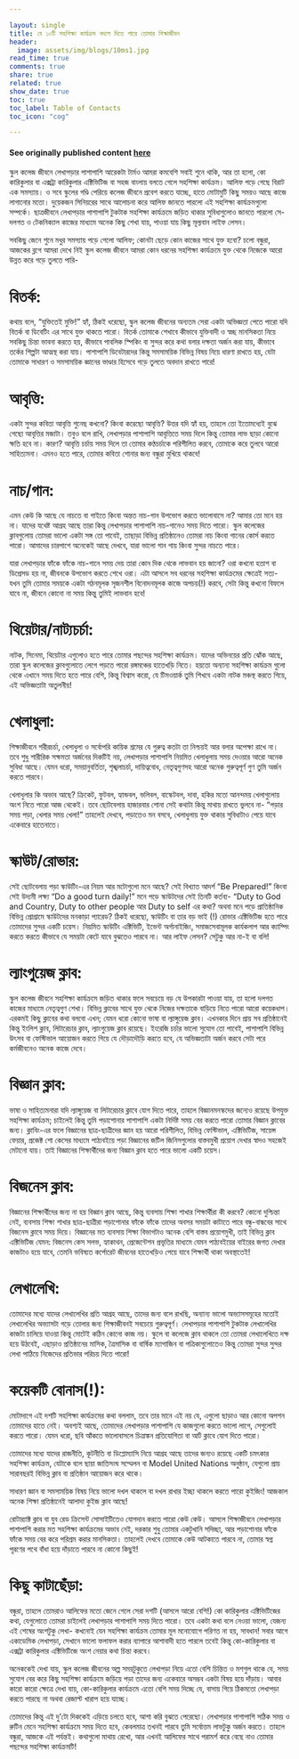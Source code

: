 ```yaml
---

layout: single 
title: যে ১০টি সহশিক্ষা কার্যক্রম বদলে দিতে পারে তোমার শিক্ষাজীবন
header:
  image: assets/img/blogs/10ms1.jpg
read_time: true
comments: true
share: true
related: true
show_date: true
toc: true
toc_label: Table of Contacts
toc_icon: "cog"

---
```

#### See originally published content [here](https://www.10minuteschool.com/blog/10-extra-curricular-activities/)


স্কুল কলেজ জীবনে লেখাপড়ার পাশাপাশি আরেকটা টার্মও আমরা কমবেশি সবাই শুনে থাকি, আর তা হলো, কো কারিকুলার বা এক্সট্রা কারিকুলার এক্টিভিটিজ বা সহজ বাংলায় বলতে গেলে সহশিক্ষা কার্যক্রম। আলিফ পড়ে গেছে বিরাট এক সমস্যায়। ও সবে স্কুলের গণ্ডি পেরিয়ে কলেজ জীবনে প্রবেশ করতে যাচ্ছে, হাতে মোটামুটি কিছু সময়ও আছে কাজে লাগানোর মতো। দুয়েকজন সিনিয়রের সাথে আলোচনা করে আলিফ জানতে পারলো এই সহশিক্ষা কার্যক্রমগুলো সম্পর্কে। ছাত্রজীবনে লেখাপড়ার পাশাপাশি টুকটাক সহশিক্ষা কার্যক্রমে জড়িত থাকার সুবিধাগুলোও জানতে পারলো সে- দলগত ও টেকনিক্যাল কাজের মাধ্যমে অনেক কিছু শেখা যায়, পাওয়া যায় কিছু মূল্যবান লাইফ লেসন। 

সবকিছু জেনে শুনে মধুর সমস্যায় পড়ে গেলো আলিফ; কোনটা ছেড়ে কোন কাজের সাথে যুক্ত হবো? চলো বন্ধুরা, আজকের ব্লগে আমরা দেখে নিই স্কুল কলেজ জীবনে আমরা কোন ধরনের সহশিক্ষা কার্যক্রমে যুক্ত থেকে নিজেকে আরো উন্নত করে গড়ে তুলতে পারি-

# বিতর্ক:

কথায় বলে, “যুক্তিতেই মুক্তি!” হ্যাঁ, ঠিকই ধরেছো, স্কুল কলেজ জীবনের অন্যতম সেরা একটা অভিজ্ঞতা পেতে পারো যদি বিতর্ক বা ডিবেটিং এর সাথে যুক্ত থাকতে পারো। বিতর্ক তোমাকে শেখাবে কীভাবে যুক্তিবাদী ও স্বচ্ছ মানসিকতা নিয়ে সবকিছু চিন্তা ভাবনা করতে হয়, কীভাবে পাবলিক স্পিকিং বা সুন্দর করে কথা বলার দক্ষতা অর্জন করা যায়, কীভাবে তর্কের শিল্পটা আত্মস্থ করা যায়। পাশাপাশি ডিবেটারদের কিন্তু সমসাময়িক বিভিন্ন বিষয় নিয়ে ধারণা রাখতে হয়, যেটা তোমাকে সাধারণ ও সমসাময়িক জ্ঞানের ভাণ্ডার হিসেবে গড়ে তুলতে অবদান রাখতে পারে!

# আবৃত্তি: 

একটা সুন্দর কবিতা আবৃত্তি শুনেছ কখনো? কিংবা করেছো আবৃত্তি? উত্তর যদি হ্যাঁ হয়, তাহলে তো ইতোমধ্যেই বুঝে গেছো আবৃত্তির মজাটা। তবুও বলে রাখি, লেখাপড়ার পাশাপাশি আবৃত্তিতে সময় দিলে কিন্তু তোমার লাভ ছাড়া কোনো ক্ষতি হবে না। কারণ? আবৃত্তি চর্চায় সময় দিলে তা তোমার কণ্ঠচর্চাকে পরিশীলিত করবে, তোমাকে করে তুলবে আরো  সাহিত্যমনা। এমনও হতে পারে, তোমার কবিতা শোনার জন্য বন্ধুরা মুখিয়ে থাকবে! 

# নাচ/গান:

এমন কেউ কি আছে যে নাচতে বা গাইতে কিংবা অন্তত নাচ-গান উপভোগ করতে ভালোবাসে না? আমার তো মনে হয় না। যাদের যথেষ্ট আগ্রহ আছে তারা কিন্তু লেখাপড়ার পাশাপাশি নাচ-গানেও সময় দিতে পারো। স্কুল কলেজের ক্লাবগুলোয় তোমরা ভালো একটা সঙ্গ তো পাবেই, তাছাড়া বিভিন্ন প্রতিষ্ঠানেও তোমরা নাচ কিংবা গানের কোর্স করতে পারো। আমাদের চারপাশে অনেকেই আছে দেখবে, যারা ভালো গান গায় কিংবা সুন্দর নাচতে পারে। 

যারা লেখাপড়ার ফাঁকে ফাঁকে নাচ-গানে সময় দেয় তারা কোন দিক থেকে লাভবান হয় জানো? ওরা কখনো হতাশ বা ডিপ্রেসড হয় না, জীবনকে উপভোগ করতে শেখে ওরা। এটা আসলে সব ধরনের সহশিক্ষা কার্যক্রমের ক্ষেত্রেই সত্য- যখন তুমি তোমার সময়কে একটা গঠনমূলক সৃজনশীল বিনোদনমূলক কাজে অপচয়(!) করবে, সেটা কিন্তু কখনো বিফলে যাবে না, জীবনে কোনো না সময় কিন্তু তুমিই লাভবান হবে!

# থিয়েটার/নাট্যচর্চা:

নাটক, সিনেমা, থিয়েটার এগুলোও হতে পারে তোমার পছন্দের সহশিক্ষা কার্যক্রম। যাদের অভিনয়ের প্রতি ঝোঁক আছে, তারা স্কুল কলেজের ক্লাবগুলোতে লেগে পড়তে পারো রঙ্গমঞ্চের হাতেখড়ি নিতে। হয়তো অন্যান্য সহশিক্ষা কার্যক্রম গুলো থেকে এখানে সময় দিতে হতে পারে বেশি, কিন্তু বিশ্বাস করো, যে টিমওয়ার্ক তুমি শিখবে একটা নাটক মঞ্চস্থ করতে গিয়ে, এই অভিজ্ঞতাটা অতুলনীয়!

# খেলাধুলা: 

শিক্ষাজীবনে শরীরচর্চা, খেলাধুলা ও সর্বোপরি কায়িক শ্রমের যে গুরুত্ব কতটা তা নিশ্চয়ই আর বলার অপেক্ষা রাখে না। তবে শুধু শারীরিক সক্ষমতা অর্জনের দিকটিই নয়, লেখাপড়ার পাশাপাশি নিয়মিত খেলাধুলায় সময় দেওয়ার আরো অনেক সুবিধা আছে। যেমন ধরো, সময়ানুবর্তিতা, শৃঙ্খলাচর্চা, দায়িত্ববোধ, নেতৃত্বগুণসহ আরো অনেক গুরুত্বপূর্ণ গুণ তুমি অর্জন করতে পারবে।

খেলাধুলার কি অভাব আছে? ক্রিকেট, ফুটবল, হ্যান্ডবল, ভলিবল, বাস্কেটবল, দাবা, হকির মতো আনন্দময় খেলাগুলোয় অংশ নিতে পারো আজ থেকেই। তবে ছোটবেলায় হাজারবার শোনা সেই কথাটা কিন্তু মাথায় রাখতে ভুলবে না- “পড়ার সময় পড়া, খেলার সময় খেলা!” তাহলেই দেখবে, পড়াতেও মন বসবে, খেলাধুলায় যুক্ত থাকার সুবিধাটাও পেয়ে যাবে একেবারে হাতেনাতে।

# স্কাউট/রোভার: 

সেই ছোটবেলায় পড়া স্কাউটিং-এর নিয়ম আর মটোগুলো মনে আছে? সেই বিখ্যাত আদর্শ “Be Prepared!” কিংবা সেই উদ্যমী লক্ষ্য “Do a good turn daily!” মনে পড়ে স্কাউটদের সেই তিনটি কর্তব্য-  “Duty to God and Country, Duty to other people আর Duty to self এর কথা? অথবা মনে পড়ে প্রাতিষ্ঠানিক বিভিন্ন প্রোগ্রামে স্কাউটদের মনকাড়া প্যারেড? ঠিকই ধরেছো, স্কাউটিং বা তার বড় ভাই (!) রোভার এক্টিভিটিজ হতে পারে তোমাদের সুন্দর একটি চয়েস। নিয়মিত স্কাউটিং এক্টিভিটি, ইভেন্ট অর্গানাইজিং, সমাজসেবামূলক কার্যকলাপ আর ক্যাম্পিং করতে করতে কীভাবে যে সময়টা কেটে যাবে বুঝতেও পারবে না। আর লাইফ লেসন? সেটুকু আর না-ই বা বলি! 

# ল্যাংগুয়েজ ক্লাব: 

স্কুল কলেজ জীবনে সহশিক্ষা কার্যক্রমে জড়িত থাকার ফলে সবচেয়ে বড় যে উপকারটা পাওয়া যায়, তা হলো দলগত কাজের মাধ্যমে নেতৃত্বগুণ শেখা। বিভিন্ন ক্লাবের সাথে যুক্ত থেকে নিজের দক্ষতাকে বাড়িয়ে নিতে পারো আরো কয়েকধাপ। এরকমই কিছু ক্লাবের কথা বলবো এখন; যেমন ধরো কোনো ভাষা বা ল্যাঙ্গুয়েজ ক্লাব। এখনকার দিনে প্রায় সব প্রতিষ্ঠানেই কিন্তু ইংলিশ ক্লাব, লিটারেচার ক্লাব, ল্যাংগুয়েজ ক্লাব রয়েছে। ইংরেজি চর্চার ভালো সুযোগ তো পাবেই, পাশাপাশি বিভিন্ন উৎসব বা ফেস্টিভাল আয়োজন করতে গিয়ে যে দৌড়াদৌড়ি করতে হবে, যে অভিজ্ঞতাটা অর্জন করবে সেটা পরে কর্মজীবনেও অনেক কাজে দেবে। 

# বিজ্ঞান ক্লাব:

ভাষা ও সাহিত্যমনারা যদি ল্যাঙ্গুয়েজ বা লিটারেচার ক্লাবে যোগ দিতে পারে, তাহলে বিজ্ঞানমনস্কদের জন্যেও রয়েছে উপযুক্ত সহশিক্ষা কার্যক্রম; চাইলেই কিন্তু তুমি পড়াশোনার পাশাপাশি একটা নির্দিষ্ট সময় বের করতে পারো তোমার বিজ্ঞান ক্লাবের জন্য। ক্লাবিং-এর ফলে বিজ্ঞানের ছাত্র-ছাত্রীদের জ্ঞান হয় আরো পরিশীলিত, বিভিন্ন ফেস্টিভাল, এক্টিভিটিজ, সায়েন্স ফেয়ার, প্রজেক্ট শো কেসের মাধ্যমে পাঠ্যবইয়ে পড়া বিজ্ঞানের জটিল জিনিসগুলোর বাস্তবমুখী প্রয়োগ দেখার স্বাদও সহজেই মেটানো যায়। তাই বিজ্ঞানের শিক্ষার্থীদের জন্য বিজ্ঞান ক্লাব হতে পারে ভালো একটি চয়েস।


# বিজনেস ক্লাব:

বিজ্ঞানের শিক্ষার্থীদের জন্য না হয় বিজ্ঞান ক্লাব আছে, কিন্তু ব্যবসায় শিক্ষা শাখার শিক্ষার্থীরা কী করবে? কোনো দুশ্চিন্তা নেই, ব্যবসায় শিক্ষা শাখার ছাত্র-ছাত্রীরা পড়াশোনার ফাঁকে ফাঁকে তাদের অবসর সময়টা কাটাতে পারে বন্ধু-বান্ধবের সাথে বিজনেস ক্লাবে সময় দিয়ে। বিজ্ঞানের মত ব্যবসায় শিক্ষা বিভাগটাও অনেক বেশি বাস্তব প্রয়োগমুখী, তাই বিভিন্ন ক্লাব এক্টিভিটিজ যেমন: বিজনেস কেস সলভ, হ্যাকাথন, প্রেজেন্টেশন প্রভৃতির মাধ্যমে যেমন পাঠ্যবইয়ের বাইরের জগত দেখার কাজটাও হয়ে যাবে, তেমনি ভবিষ্যত কর্পোরেট জীবনের হাতেখড়িও পেয়ে যাবে শিক্ষার্থী থাকা অবস্থাতেই!

# লেখালেখি: 

তোমাদের মধ্যে যাদের লেখালেখির প্রতি আগ্রহ আছে, তাদের জন্য বলে রাখছি, অন্যান্য ভালো অভ্যাসসমূহের মতোই লেখালেখির অভ্যাসটা গড়ে তোলার জন্য শিক্ষাজীবনই সবচেয়ে গুরুত্বপূর্ণ। লেখাপড়ার পাশাপাশি টুকটাক লেখালেখির কাজটা চালিয়ে যাওয়া কিন্তু মোটেই কঠিন কোনো কাজ নয়। স্কুলে বা কলেজে ক্লাব থাকলে তো তোমরা লেখালেখিতে দক্ষ হয়ে উঠবেই, এছাড়াও প্রতিষ্ঠানের মাসিক, ত্রৈমাসিক বা বার্ষিক ম্যাগাজিন বা পত্রিকাগুলোতেও কিন্তু তোমরা সুন্দর সুন্দর লেখা পাঠিয়ে নিজেদের প্রতিভার পরিচয় দিতে পারো!

# কয়েকটি বোনাস(!): 

মোটাদাগে এই দশটি সহশিক্ষা কার্যক্রমের কথা বললাম, তবে তার মানে এই নয় যে, এগুলো ছাড়াও আর কোনো অপশন তোমাদের হাতে নেই। অবশ্যই আছে, তোমাদের লেখাপড়ার পাশাপাশি যে কাজগুলো করতে ভালো লাগে, সেগুলোই করতে পারো। যেমন ধরো, ছবি আঁকতে ভালোবাসলে চিত্রাঙ্কন প্রতিযোগিতা বা আর্ট ক্লাবে যোগ দিতে পারো।

তোমাদের মধ্যে যাদের রাজনীতি, কূটনীতি বা ডিপ্লোম্যাসি নিয়ে আগ্রহ আছে তাদের জন্যও রয়েছে একটি চমৎকার সহশিক্ষা কার্যক্রম, যেটাকে বলে ছায়া জাতিসংঘ সম্মেলন বা Model United Nations অনুষ্ঠান, যেগুলো প্রায় সারাবছরই বিভিন্ন ক্লাব বা প্রতিষ্ঠান আয়োজন করে থাকে। 

সাধারণ জ্ঞান বা সমসাময়িক বিষয় নিয়ে ভালো দখল থাকলে বা দখল রাখার ইচ্ছা থাকলে করতে পারো কুইজিং! আজকাল অনেক শিক্ষা প্রতিষ্ঠানেই আলাদা কুইজ ক্লাব আছে!

রোটার‍্যাক্ট ক্লাব বা যুব রেড ক্রিসেন্ট সোসাইটিতেও যোগদান করতে পারো কেউ কেউ। আসলে শিক্ষাজীবনে লেখাপড়ার পাশাপাশি করার মত সহশিক্ষা কার্যক্রমের অভাব নেই, দরকার শুধু তোমার একটুখানি সদিচ্ছা, আর পড়াশোনার ফাঁকে ফাঁকে সময় বের করে পরিশ্রম করার মানসিকতা। তাহলেই দেখবে তোমাকে কেউ আটকাতে পারবে না, তোমার স্বপ্ন পূরণের পথে বাঁধা হয়ে দাঁড়াতে পারবে না কোনো কিছুই!

# কিছু কাটাছেঁড়া:

বন্ধুরা, তাহলে তোমরাও আলিফের মতো জেনে গেলে সেরা দশটি (আসলে আরো বেশি!) কো কারিকুলার এক্টিভিটিজের কথা, যেগুলোতে তোমরা চাইলেই লেখাপড়ার পাশাপাশি সময় দিতে পারো। তবে একটা কথা বলে নেওয়া ভালো, যেজন্য এই শেষের অংশটুকু লেখা- কখনোই যেন সহশিক্ষা কার্যক্রম তোমার মূল মনোযোগে পরিণত না হয়, সাবধান! সবার আগে একাডেমিক লেখাপড়া, সেখানে ভালো ফলাফল করার ব্যাপারে আশাবাদী হতে পারলে তবেই কিন্তু কো-কারিকুলার বা এক্সট্রা কারিকুলার এক্টিভিটিজে অংশ নেয়ার কথা চিন্তা করবে।

অনেককেই দেখা যায়, স্কুল কলেজ জীবনের অল্প সময়টুকুতে লেখাপড়া নিয়ে এতো বেশি চিন্তিত ও মশগুল থাকে যে, সময় সুযোগ বের করে কিছু সহশিক্ষা কার্যক্রমে জড়িয়ে পড়া তাদের জন্য একেবারে অসম্ভব একটা বিষয় হয়ে দাঁড়ায়। আবার কারো কারো ক্ষেত্রে দেখা যায়, কো-কারিকুলার কার্যক্রমে এতো বেশি সময় দিচ্ছে যে, বাসায় গিয়ে ঠিকমতো লেখাপড়া করতে পারছে না অথবা রেজাল্ট খারাপ হয়ে যাচ্ছে।

তোমাদের কিন্তু এই দু’টো দিককেই এড়িয়ে চলতে হবে, আশা করি বুঝতে পেরেছো। লেখাপড়ার পাশাপাশি সঠিক সময় ও রুটিন মেনে সহশিক্ষা কার্যক্রমে সময় দিতে হবে, কেবলমাত্র তখনই পারবে তুমি সর্বোত্তম লাভটুকু অর্জন করতে। তাহলে বন্ধুরা, আজকে এই পর্যন্তই। কথাগুলো মাথায় রেখো, আর এখনই আলিফের সাথে পরামর্শ করে বেছে নাও তোমার পছন্দের সহশিক্ষা কার্যক্রমটি!
